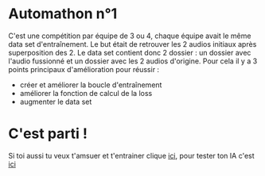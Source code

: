 # Automathon n°1
C'est une compétition par équipe de 3 ou 4, chaque équipe avait le même data set d'entraînement. Le but était de retrouver les 2 audios initiaux après superposition des 2. Le data set contient donc 2 dossier : un dossier avec l'audio fussionné et un dossier avec les 2 audios d'origine. 
Pour cela il y a 3 points principaux d'amélioration pour réussir : 
- créer et améliorer la boucle d'entraînement
- améliorer la fonction de calcul de la loss
- augmenter le data set

# C'est parti !
Si toi aussi tu veux t'amsuer et t'entrainer clique [ici](https://drive.google.com/drive/folders/1HE_-r_iWGitlTTudHD4nZpA7WxnFTA2e), pour tester ton IA c'est [ici](https://sharing.cs-campus.fr/compete/101)